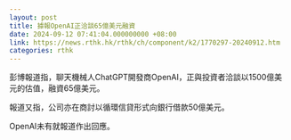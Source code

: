 ```yaml
---
layout: post
title: 據報OpenAI正洽談65億美元融資
date: 2024-09-12 07:41:04.000000000 +08:00
link: https://news.rthk.hk/rthk/ch/component/k2/1770297-20240912.htm
categories: rthk
---
```


彭博報道指，聊天機械人ChatGPT開發商OpenAI，正與投資者洽談以1500億美元的估值，融資65億美元。

報道又指，公司亦在商討以循環信貸形式向銀行借款50億美元。

OpenAI未有就報道作出回應。
